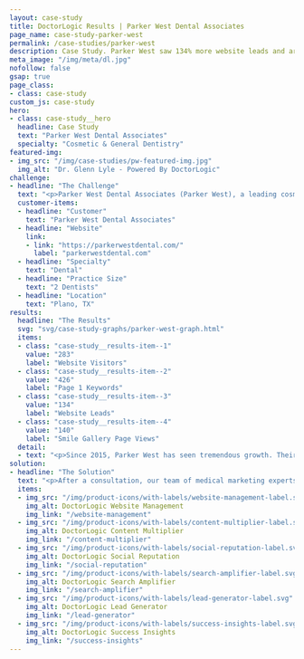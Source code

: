 ```yaml
---
layout: case-study
title: DoctorLogic Results | Parker West Dental Associates
page_name: case-study-parker-west
permalink: /case-studies/parker-west
description: Case Study. Parker West saw 134% more website leads and are now consistently on the top of search engine results for Google and Bing.
meta_image: "/img/meta/dl.jpg"
nofollow: false
gsap: true
page_class:
- class: case-study
custom_js: case-study
hero:
- class: case-study__hero
  headline: Case Study
  text: "Parker West Dental Associates"
  specialty: "Cosmetic & General Dentistry"
featured-img:
- img_src: "/img/case-studies/pw-featured-img.jpg"
  img_alt: "Dr. Glenn Lyle - Powered By DoctorLogic"
challenge:
- headline: "The Challenge" 
  text: "<p>Parker West Dental Associates (Parker West), a leading cosmetic dentistry practice in Plano, TX, make it their mission to exceed patient expectations every day. After partnering with multiple under-performing vendors, Parker West struggled to find the perfect solution to achieve what they wanted most: new patients and practice growth. Their website was consistently failing to beat the competition and convert visitors into new patients. Parker West was aware they needed to win online in order to win in their physical practice, so they began to work with DoctorLogic in May 2015.</p>"
  customer-items:
  - headline: "Customer"
    text: "Parker West Dental Associates"
  - headline: "Website"
    link:
    - link: "https://parkerwestdental.com/"
      label: "parkerwestdental.com"
  - headline: "Specialty"
    text: "Dental"
  - headline: "Practice Size"
    text: "2 Dentists"
  - headline: "Location"
    text: "Plano, TX"
results:
  headline: "The Results"
  svg: "svg/case-study-graphs/parker-west-graph.html"
  items:
  - class: "case-study__results-item--1"
    value: "283"
    label: "Website Visitors"
  - class: "case-study__results-item--2"
    value: "426"
    label: "Page 1 Keywords"
  - class: "case-study__results-item--3"
    value: "134"
    label: "Website Leads"
  - class: "case-study__results-item--4"
    value: "140"
    label: "Smile Gallery Page Views"
  detail:
  - text: "<p>Since 2015, Parker West has seen tremendous growth. Their indexed keywords have increased by 935%. Their Before and After Photo Gallery page views increased by 140% and brings in 44.51% of their entire website pageview data. Where Parker West once struggled to compete in their market, they now dominate Google search results.</p><p>With DoctorLogic, Parker West is leveraging technology to dominate their online presence and consistently drive and track more new patients. The DoctorLogic Website Marketing Platform provides full visibility into their practice performance and lead tracking metrics.</p>"
solution:
- headline: "The Solution"
  text: "<p>After a consultation, our team of medical marketing experts concluded Parker West needed to reassess their digital marketing strategy and restructure their practice’s website.</p><p>With DoctorLogic’s proven technology and expert team, Parker West received a custom-designed website structured for the modern customer journey. With more pages of unique content and keywords strategically created for their website— as well as the Before and After Photo Gallery Manager—Parker West saw 134% more website leads and are now consistently on the top of search engine results for Google and Bing.</p>"
  items:
  - img_src: "/img/product-icons/with-labels/website-management-label.svg"
    img_alt: DoctorLogic Website Management
    img_link: "/website-management"
  - img_src: "/img/product-icons/with-labels/content-multiplier-label.svg"
    img_alt: DoctorLogic Content Multiplier
    img_link: "/content-multiplier"
  - img_src: "/img/product-icons/with-labels/social-reputation-label.svg"
    img_alt: DoctorLogic Social Reputation
    img_link: "/social-reputation"
  - img_src: "/img/product-icons/with-labels/search-amplifier-label.svg"
    img_alt: DoctorLogic Search Amplifier
    img_link: "/search-amplifier"
  - img_src: "/img/product-icons/with-labels/lead-generator-label.svg"
    img_alt: DoctorLogic Lead Generator
    img_link: "/lead-generator"
  - img_src: "/img/product-icons/with-labels/success-insights-label.svg"
    img_alt: DoctorLogic Success Insights
    img_link: "/success-insights"
---
```





